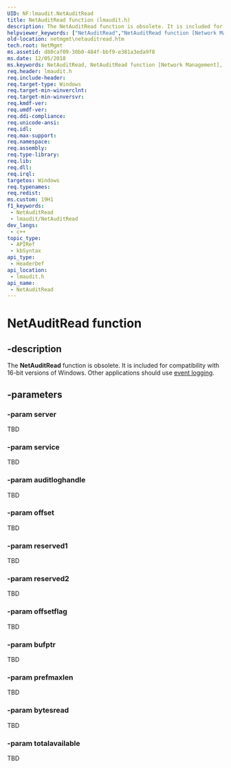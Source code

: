 ```yaml
---
UID: NF:lmaudit.NetAuditRead
title: NetAuditRead function (lmaudit.h)
description: The NetAuditRead function is obsolete. It is included for compatibility with 16-bit versions of Windows. Other applications should use event logging.
helpviewer_keywords: ["NetAuditRead","NetAuditRead function [Network Management]","_win32_netauditread","lmaudit/NetAuditRead","netmgmt.netauditread"]
old-location: netmgmt\netauditread.htm
tech.root: NetMgmt
ms.assetid: d80caf09-30b0-484f-bbf9-e381a3eda9f8
ms.date: 12/05/2018
ms.keywords: NetAuditRead, NetAuditRead function [Network Management], _win32_netauditread, lmaudit/NetAuditRead, netmgmt.netauditread
req.header: lmaudit.h
req.include-header: 
req.target-type: Windows
req.target-min-winverclnt: 
req.target-min-winversvr: 
req.kmdf-ver: 
req.umdf-ver: 
req.ddi-compliance: 
req.unicode-ansi: 
req.idl: 
req.max-support: 
req.namespace: 
req.assembly: 
req.type-library: 
req.lib: 
req.dll: 
req.irql: 
targetos: Windows
req.typenames: 
req.redist: 
ms.custom: 19H1
f1_keywords:
 - NetAuditRead
 - lmaudit/NetAuditRead
dev_langs:
 - c++
topic_type:
 - APIRef
 - kbSyntax
api_type:
 - HeaderDef
api_location:
 - lmaudit.h
api_name:
 - NetAuditRead
---
```


# NetAuditRead function


## -description

The
				<b>NetAuditRead</b> function is obsolete. It is included for compatibility with 16-bit versions of Windows. Other applications should use 
<a href="https://docs.microsoft.com/windows/desktop/EventLog/event-logging">event logging</a>.

## -parameters

### -param server

TBD

### -param service

TBD

### -param auditloghandle

TBD

### -param offset

TBD

### -param reserved1

TBD

### -param reserved2

TBD

### -param offsetflag

TBD

### -param bufptr

TBD

### -param prefmaxlen

TBD

### -param bytesread

TBD

### -param totalavailable

TBD

